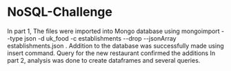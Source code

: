 # NoSQL-Challenge
In part 1, The files were imported into Mongo database using mongoimport --type json -d uk_food -c establishments --drop --jsonArray establishments.json . Addition to the database was successfully made using insert command.  Query for the new restaurant confirmed the additions
In part 2, analysis was done to create dataframes and several queries.  
